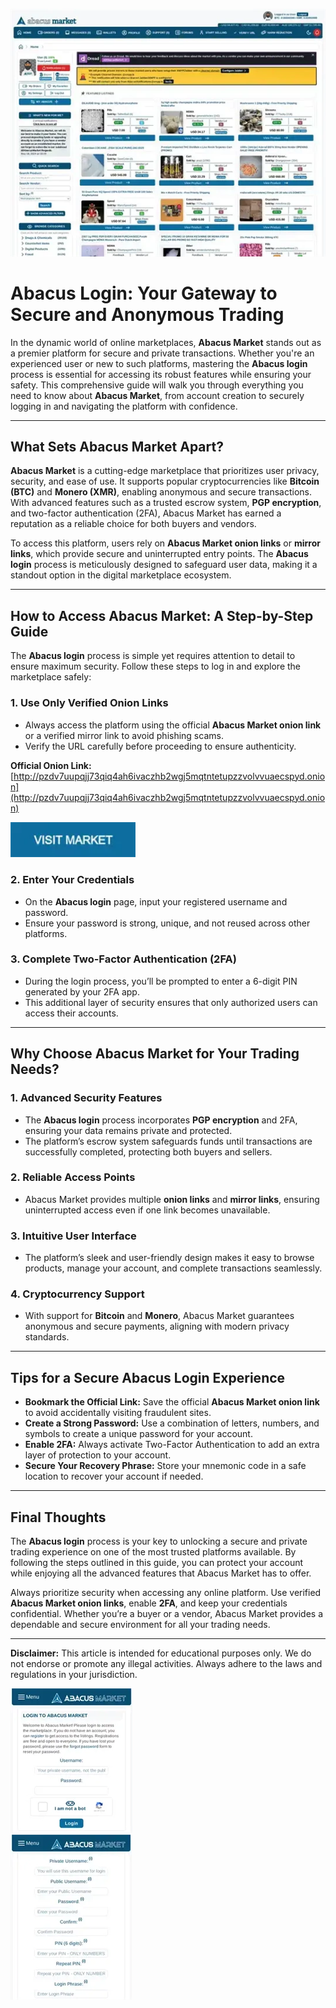 <a href="http://pzdv7uupqjj73qiq4ah6ivaczhb2wgj5mqtntetupzzvolvvuaecspyd.onion"><img src="/skins/prior.webp" alt="image" style="max-width: 100%;"></a>

# Abacus Login: Your Gateway to Secure and Anonymous Trading  

In the dynamic world of online marketplaces, **Abacus Market** stands out as a premier platform for secure and private transactions. Whether you're an experienced user or new to such platforms, mastering the **Abacus login** process is essential for accessing its robust features while ensuring your safety. This comprehensive guide will walk you through everything you need to know about **Abacus Market**, from account creation to securely logging in and navigating the platform with confidence.  

---

## What Sets Abacus Market Apart?  

**Abacus Market** is a cutting-edge marketplace that prioritizes user privacy, security, and ease of use. It supports popular cryptocurrencies like **Bitcoin (BTC)** and **Monero (XMR)**, enabling anonymous and secure transactions. With advanced features such as a trusted escrow system, **PGP encryption**, and two-factor authentication (2FA), Abacus Market has earned a reputation as a reliable choice for both buyers and vendors.  

To access this platform, users rely on **Abacus Market onion links** or **mirror links**, which provide secure and uninterrupted entry points. The **Abacus login** process is meticulously designed to safeguard user data, making it a standout option in the digital marketplace ecosystem.  

---

## How to Access Abacus Market: A Step-by-Step Guide  

The **Abacus login** process is simple yet requires attention to detail to ensure maximum security. Follow these steps to log in and explore the marketplace safely:  

### 1. **Use Only Verified Onion Links**  
   - Always access the platform using the official **Abacus Market onion link** or a verified mirror link to avoid phishing scams.  
   - Verify the URL carefully before proceeding to ensure authenticity.  

**Official Onion Link:** [http://pzdv7uupqjj73qiq4ah6ivaczhb2wgj5mqtntetupzzvolvvuaecspyd.onion](http://pzdv7uupqjj73qiq4ah6ivaczhb2wgj5mqtntetupzzvolvvuaecspyd.onion)  

[<img src="/skins/shortcut.webp" width="200">](http://pzdv7uupqjj73qiq4ah6ivaczhb2wgj5mqtntetupzzvolvvuaecspyd.onion)

### 2. **Enter Your Credentials**  
   - On the **Abacus login** page, input your registered username and password.  
   - Ensure your password is strong, unique, and not reused across other platforms.  

### 3. **Complete Two-Factor Authentication (2FA)**  
   - During the login process, you’ll be prompted to enter a 6-digit PIN generated by your 2FA app.  
   - This additional layer of security ensures that only authorized users can access their accounts.  

---

## Why Choose Abacus Market for Your Trading Needs?  

### 1. **Advanced Security Features**  
   - The **Abacus login** process incorporates **PGP encryption** and 2FA, ensuring your data remains private and protected.  
   - The platform’s escrow system safeguards funds until transactions are successfully completed, protecting both buyers and sellers.  

### 2. **Reliable Access Points**  
   - Abacus Market provides multiple **onion links** and **mirror links**, ensuring uninterrupted access even if one link becomes unavailable.  

### 3. **Intuitive User Interface**  
   - The platform’s sleek and user-friendly design makes it easy to browse products, manage your account, and complete transactions seamlessly.  

### 4. **Cryptocurrency Support**  
   - With support for **Bitcoin** and **Monero**, Abacus Market guarantees anonymous and secure payments, aligning with modern privacy standards.  

---

## Tips for a Secure Abacus Login Experience  

- **Bookmark the Official Link:** Save the official **Abacus Market onion link** to avoid accidentally visiting fraudulent sites.  
- **Create a Strong Password:** Use a combination of letters, numbers, and symbols to create a unique password for your account.  
- **Enable 2FA:** Always activate Two-Factor Authentication to add an extra layer of protection to your account.  
- **Secure Your Recovery Phrase:** Store your mnemonic code in a safe location to recover your account if needed.  

---

## Final Thoughts  

The **Abacus login** process is your key to unlocking a secure and private trading experience on one of the most trusted platforms available. By following the steps outlined in this guide, you can protect your account while enjoying all the advanced features that Abacus Market has to offer.  

Always prioritize security when accessing any online platform. Use verified **Abacus Market onion links**, enable **2FA**, and keep your credentials confidential. Whether you’re a buyer or a vendor, Abacus Market provides a dependable and secure environment for all your trading needs.  

---

**Disclaimer:** This article is intended for educational purposes only. We do not endorse or promote any illegal activities. Always adhere to the laws and regulations in your jurisdiction.  

<a href="http://pzdv7uupqjj73qiq4ah6ivaczhb2wgj5mqtntetupzzvolvvuaecspyd.onion"><img src="/skins/small.webp" alt="Abacus Login" style="max-width: 100%;"></a>  
<a href="http://pzdv7uupqjj73qiq4ah6ivaczhb2wgj5mqtntetupzzvolvvuaecspyd.onion"><img src="/skins/freeze.webp" alt="Abacus Register" style="max-width: 100%;"></a>